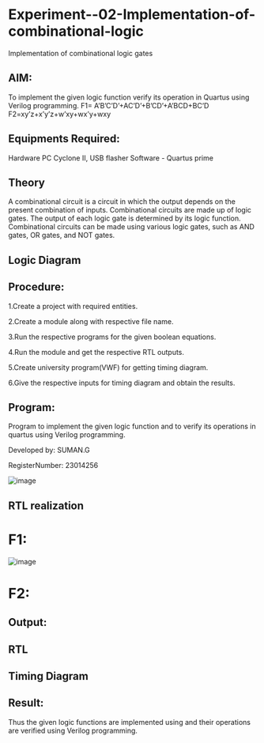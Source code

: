 # Experiment--02-Implementation-of-combinational-logic
Implementation of combinational logic gates
 
## AIM:
To implement the given logic function verify its operation in Quartus using Verilog programming.
 F1= A’B’C’D’+AC’D’+B’CD’+A’BCD+BC’D
F2=xy’z+x’y’z+w’xy+wx’y+wxy
 
 
 
## Equipments Required:
Hardware PC Cyclone II, USB flasher Software - Quartus prime

## Theory
A combinational circuit is a circuit in which the output depends on the present combination of inputs. Combinational circuits are made up of logic gates. The output of each logic gate is determined by its logic function. Combinational circuits can be made using various logic gates, such as AND gates, OR gates, and NOT gates.
 

## Logic Diagram
## Procedure:
1.Create a project with required entities.

2.Create a module along with respective file name.

3.Run the respective programs for the given boolean equations.

4.Run the module and get the respective RTL outputs.

5.Create university program(VWF) for getting timing diagram.

6.Give the respective inputs for timing diagram and obtain the results.


## Program:

Program to implement the given logic function and to verify its operations in quartus using Verilog programming.

Developed by: SUMAN.G

RegisterNumber:  23014256

 ![image](https://github.com/sumanguna/Experiment--02-Implementation-of-combinational-logic-/assets/146914442/d46c0c72-a627-4de1-819f-fd3a06cfa217)

  
## RTL realization
# F1:
![image](https://github.com/sumanguna/Experiment--02-Implementation-of-combinational-logic-/assets/146914442/f59798a1-ff1d-4e0a-a3fb-56278b48a84a)

# F2:

## Output:
## RTL
## Timing Diagram
## Result:
Thus the given logic functions are implemented using  and their operations are verified using Verilog programming.
